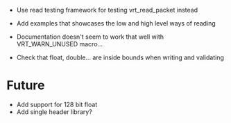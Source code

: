 * Use read testing framework for testing vrt_read_packet instead
* Add examples that showcases the low and high level ways of reading
* Documentation doesn't seem to work that well with VRT_WARN_UNUSED macro...

* Check that float, double... are inside bounds when writing and validating

# Future
* Add support for 128 bit float
* Add single header library?
